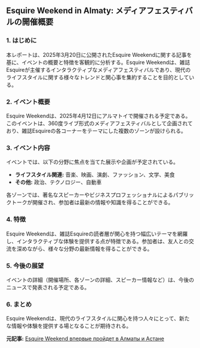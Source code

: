## Esquire Weekend in Almaty: メディアフェスティバルの開催概要

### 1. はじめに

本レポートは、2025年3月20日に公開されたEsquire Weekendに関する記事を基に、イベントの概要と特徴を客観的に分析する。Esquire Weekendは、雑誌Esquireが主催するインタラクティブなメディアフェスティバルであり、現代のライフスタイルに関する様々なトレンドと関心事を集約することを目的としている。

### 2. イベント概要

Esquire Weekendは、2025年4月12日にアルマトイで開催される予定である。このイベントは、360度ライブ形式のメディアフェスティバルとして企画されており、雑誌Esquireの各コーナーをテーマにした複数のゾーンが設けられる。

### 3. イベント内容

イベントでは、以下の分野に焦点を当てた展示や企画が予定されている。

* **ライフスタイル関連:** 音楽、映画、演劇、ファッション、文学、美食
* **その他:** 政治、テクノロジー、自動車

各ゾーンでは、著名なスピーカーやビジネスプロフェッショナルによるパブリックトークが開催され、参加者は最新の情報や知識を得ることができる。

### 4. 特徴

Esquire Weekendは、雑誌Esquireの読者層が関心を持つ幅広いテーマを網羅し、インタラクティブな体験を提供する点が特徴である。参加者は、友人との交流を深めながら、様々な分野の最新情報を得ることができる。

### 5. 今後の展望

イベントの詳細（開催場所、各ゾーンの詳細、スピーカー情報など）は、今後のニュースで発表される予定である。

### 6. まとめ

Esquire Weekendは、現代のライフスタイルに関心を持つ人々にとって、新たな情報や体験を提供する場となることが期待される。


**元記事:** [Esquire Weekend впервые пройдет в Алматы и Астане](https://esquire.kz/esquire-weekend-vpervye-proidet-v-almaty-i-astane)